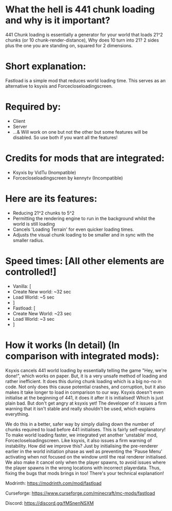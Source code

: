 # What the hell is 441 chunk loading and why is it important?
441 Chunk loading is essentially a generator for your world that loads 21^2 chunks (or 10 chunk-render-distance), Why does 10 turn into 21? 2 sides plus the one you are standing on, squared for 2 dimensions.

# Short explanation:
Fastload is a simple mod that reduces world loading time. This serves as an alternative to ksyxis and Forcecloseloadingscreen.

# Required by:
- Client
- Server
- ...& Will work on one but not the other but some features will be disabled. So use both if you want all the features!

# Credits for mods that are integrated:
- Ksyxis by VidTu (Inompatible)
- Forcecloseloadingscreen by kennytv (Incompatible)

# Here are its features:
- Reducing 21^2 chunks to 5^2
- Permitting the rendering engine to run in the background whilst the world is still loading
- Cancels 'Loading Terrain' for even quicker loading times.
- Adjusts the visual chunk loading to be smaller and in sync with the smaller radius.

# Speed times: [All other elements are controlled!]
- Vanilla: [
- Create New world: ~32 sec
- Load World: ~5 sec
- ]
- Fastload: [
- Create New World: ~23 sec
- Load World: ~3 sec
- ]

# How it works (In detail) (In comparison with integrated mods):
Ksyxis cancels 441 world loading by essentially telling the game "Hey, we're done!", which works on paper. But, it is a very unsafe method of loading and rather inefficient. It does this during chunk loading which is a big no-no in code. Not only does this cause potential crashes, and corruption, but it also makes it take longer to load in comparison to our way. Ksyxis doesn't even initialise at the beginning of 441, it does it after it is initialised! Which is just plain bad. But don't get angry at ksyxis yet! The developer of it issues a firm warning that it isn't stable and really shouldn't be used, which explains everything.

We do this in a better, safer way by simply dialing down the number of chunks required to load before 441 initialises. This is fairly self-explanatory! To make world loading faster, we integrated yet another 'unstable' mod, Forcecloseloadingscreen. Like ksyxis, it also issues a firm warning of instability. How did we improve this? Just by initialising the pre-renderer earlier in the world initiation phase as well as preventing the 'Pause Menu' activating when not focused on the window until the real renderer initialised. We also make it cancel only when the player spawns, to avoid issues where the player spawns in the wrong locations with incorrect playerdata. Thus, fixing the bugs that mods brings in too! There's your technical explanation!

Modrinth: https://modrinth.com/mod/fastload

Curseforge: https://www.curseforge.com/minecraft/mc-mods/fastload

Discord: https://discord.gg/fMSnenNSXM
